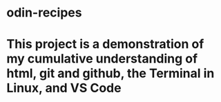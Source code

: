 # odin-recipes
# This project is a demonstration of my cumulative understanding of html, git and github, the Terminal in Linux, and VS Code

